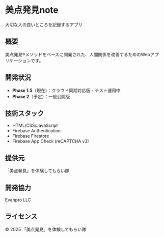 # 美点発見note

大切な人の良いところを記録するアプリ

## 概要

美点発見®メソッドをベースに開発された、人間関係を改善するためのWebアプリケーションです。

## 開発状況

- **Phase 1.5**（現在）：クラウド同期対応版 - テスト運用中
- **Phase 2**（予定）：一般公開版

## 技術スタック

- HTML/CSS/JavaScript
- Firebase Authentication
- Firebase Firestore
- Firebase App Check (reCAPTCHA v3)

## 提供元

「美点発見」を体験してもらい隊

## 開発協力

Evahpro LLC

## ライセンス

© 2025 「美点発見」を体験してもらい隊
